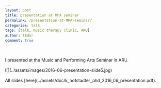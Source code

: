 ```yaml
---
layout: post
title: presentation at MPA seminar
permalink: /presentation-at-MPA-seminar/
categories: talk
tags: [talk, music therapy clinic, ARU]
author: tEdör
comment: true
---
```

<br>
I presented at the Music and Performing Arts Seminar in ARU.
<br>
<br>
![](../assets/images/2016-06-presentation-slide5.jpg)
<br>
<br>
All slides [here](../assets/doc/k_hofstadter_phd_2016_06_presentation.pdf).
